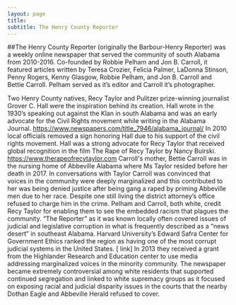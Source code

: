 ```yaml
---
layout: page
title: 
subtitle: The Henry County Reporter
---
```


##The Henry County Reporter 
(originally the Barbour-Henry Reporter) was a weekly online newspaper that served the community of south Alabama from 2010-2016. Co-founded by Robbie Pelham and Jon B. Carroll, it featured articles written by Teresa Crozier, Felicia Palmer, LaDonna Stinson, Penny Rogers, Kenny Glasgow, Robbie Pelham, and Jon B. Carroll and Bettie Carroll. Pelham served as it’s editor and Carroll it’s photographer.

Two Henry County natives, Recy Taylor and Pulitzer prize-winning journalist Grover C. Hall were the inspiration behind its creation. Hall wrote in the 1930’s speaking out against the Klan in south Alabama and was an early advocate for the Civil Rights movement while writing in the Alabama Journal. 
https://www.newspapers.com/title_7946/alabama_journal/
In 2010 local officials removed a sign honoring Hall due to his support of the civil rights movement. Hall was a strong advocate for Recy Taylor that received global recognition in the film The Rape of Recy Taylor by Nancy Buirski. 
https://www.therapeofrecytaylor.com
 Carroll's mother, Bettie Carroll was in the nursing home of Abbeville Alabama where Ms Taylor resided before her death in 2017. In conversations with Taylor Carroll was convinced that voices in the community were deeply marginalized and this contributed to her was being denied justice after being gang a raped by priming Abbeville men due to her race. Despite one still living the district attorney’s office refused to charge him in the crime. Pelham and Carroll, both white, credit Recy Taylor for enabling them to see the embedded racism that plagues the community.
“The Reporter” as it was known locally often covered issues of judicial and legislative corruption in what is frequently described as a “news desert” in southeast Alabama. 
Harvard University’s Edward Safra Center for Government Ethics ranked the region as having one of the most corrupt judicial systems in the United States. [ link] 
In 2013 they received a grant from the Highlander Research and Education center to use media addressing marginalized voices in the minority community.
The newspaper became extremely controversial among white residents that supported continued segregation and linked to white supremacy groups as it focused on exposing racial and judicial disparity issues in the courts that the nearby Dothan Eagle and Abbeville Herald refused to cover. 
